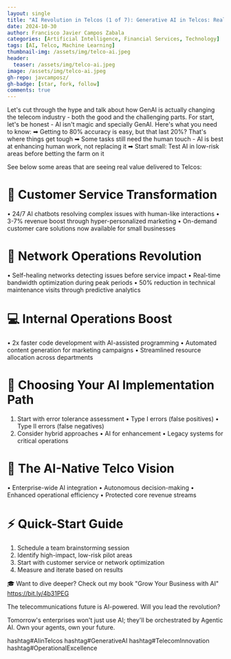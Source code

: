 ```yaml
---
layout: single
title: "AI Revolution in Telcos (1 of 7): Generative AI in Telcos: Real Success Stories & Implementation Guide"
date: 2024-10-30
author: Francisco Javier Campos Zabala
categories: [Artificial Intelligence, Financial Services, Technology]
tags: [AI, Telco, Machine Learning]
thumbnail-img: /assets/img/telco-ai.jpeg
header:
  teaser: /assets/img/telco-ai.jpeg
image: /assets/img/telco-ai.jpeg
gh-repo: javcamposz/
gh-badge: [star, fork, follow]
comments: true
---
```



Let's cut through the hype and talk about how GenAI is actually changing the telecom industry - both the good and the challenging parts. For start, let's be honest - AI isn't magic and specially GenAI. Here's what you need to know:
➡ Getting to 80% accuracy is easy, but that last 20%? That's where things get tough
➡ Some tasks still need the human touch - AI is best at enhancing human work, not replacing it
➡ Start small: Test AI in low-risk areas before betting the farm on it

See below some areas that are seeing real value delivered to Telcos:

# 📱 Customer Service Transformation
• 24/7 AI chatbots resolving complex issues with human-like interactions
• 3-7% revenue boost through hyper-personalized marketing
• On-demand customer care solutions now available for small businesses

#  🔧 Network Operations Revolution
• Self-healing networks detecting issues before service impact
• Real-time bandwidth optimization during peak periods
• 50% reduction in technical maintenance visits through predictive analytics

# 💻 Internal Operations Boost
• 2x faster code development with AI-assisted programming
• Automated content generation for marketing campaigns
• Streamlined resource allocation across departments

# 🎯 Choosing Your AI Implementation Path
1. Start with error tolerance assessment
 • Type I errors (false positives)
 • Type II errors (false negatives)
2. Consider hybrid approaches
 • AI for enhancement
 • Legacy systems for critical operations

# 🔮 The AI-Native Telco Vision
• Enterprise-wide AI integration
• Autonomous decision-making
• Enhanced operational efficiency
• Protected core revenue streams

# ⚡ Quick-Start Guide
1. Schedule a team brainstorming session
2. Identify high-impact, low-risk pilot areas
3. Start with customer service or network optimization
4. Measure and iterate based on results

🎓 Want to dive deeper? Check out my book "Grow Your Business with AI" 
https://bit.ly/4b31PEG

The telecommunications future is AI-powered. Will you lead the revolution? 

Tomorrow's enterprises won't just use AI; they'll be orchestrated by Agentic AI. Own your agents, own your future.

hashtag#AIinTelcos hashtag#GenerativeAI hashtag#TelecomInnovation hashtag#OperationalExcellence
